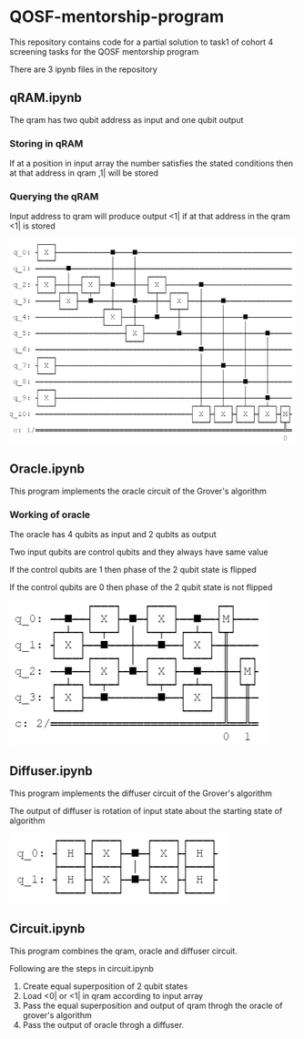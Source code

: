 # QOSF-mentorship-program
This repository contains code for a partial solution to task1 of cohort 4 screening tasks for the QOSF mentorship program

There are 3 ipynb files in the repository

## qRAM.ipynb
The qram has two qubit address as input and one qubit output

### Storing in qRAM
If at a position in input array the number satisfies the stated conditions then at that address in qram ,1| will be stored

### Querying the qRAM
Input address to qram will produce output <1| if at that address in the qram <1| is stored

![qRAM circuit](/Images/qRAM.png)

## Oracle.ipynb
This program implements the oracle circuit of the Grover's algorithm

### Working of oracle
The oracle has 4 qubits as input and 2 qubits as output

Two input qubits are control qubits and they always have same value

If the control qubits are 1 then phase of the 2 qubit state is flipped

If the control qubits are 0 then phase of the 2 qubit state is not flipped

![Oracle circuit](/Images/oracle.png)

## Diffuser.ipynb
This program implements the diffuser circuit of the Grover's algorithm

The output of diffuser is rotation of input state about the starting state of algorithm

![Diffuser circuit](/Images/diffuser.png)

## Circuit.ipynb
This program combines the qram, oracle and diffuser circuit.

Following are the steps in circuit.ipynb
1. Create equal superposition of 2 qubit states
2. Load <0| or <1| in qram according to input array
3. Pass the equal superposition and output of qram throgh the oracle of grover's algorithm
4. Pass the output of oracle throgh a diffuser. 
